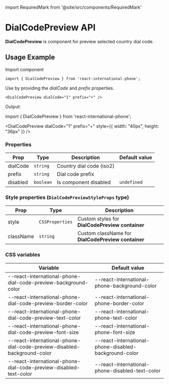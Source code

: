 import RequiredMark from '@site/src/components/RequiredMark'

# DialCodePreview API

**DialCodePreview** is component for preview selected country dial code.

## Usage Example

Import component

```tsx
import { DialCodePreview } from 'react-international-phone';
```

Use by providing the _dialCode_ and _prefix_ properties.

```tsx
<DialCodePreview dialCode="1" prefix="+" />
```

Output:

import { DialCodePreview } from 'react-international-phone';

<DialCodePreview dialCode="1" prefix="+" style={{ width: "40px", height: "36px" }} />

### Properties

| Prop                     | Type      | Description              | Default value |
| ------------------------ | --------- | ------------------------ | ------------- |
| dialCode <RequiredMark/> | `string`  | Country dial code (iso2) |               |
| prefix <RequiredMark/>   | `string`  | Dial code prefix         |               |
| disabled                 | `boolean` | Is component disabled    | `undefined`   |

### Style properties (`DialCodePreviewStyleProps` type)

| Prop      | Type            | Description                                        |
| --------- | --------------- | -------------------------------------------------- |
| style     | `CSSProperties` | Custom styles for **DialCodePreview container**    |
| className | `string`        | Custom className for **DialCodePreview container** |

### CSS variables

| Variable                                                                | Default value                                         |
| ----------------------------------------------------------------------- | ----------------------------------------------------- |
| --react-international-phone-dial-code-preview-background-color          | --react-international-phone-background-color          |
| --react-international-phone-dial-code-preview-border-color              | --react-international-phone-border-color              |
| --react-international-phone-dial-code-preview-text-color                | --react-international-phone-text-color                |
| --react-international-phone-dial-code-preview-font-size                 | --react-international-phone-font-size                 |
| --react-international-phone-dial-code-preview-disabled-background-color | --react-international-phone-disabled-background-color |
| --react-international-phone-dial-code-preview-disabled-text-color       | --react-international-phone-disabled-text-color       |
